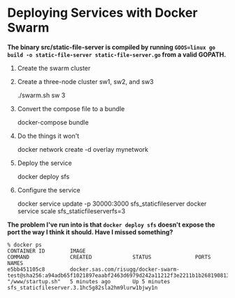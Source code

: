 # Deploying Services with Docker Swarm

**The binary src/static-file-server is compiled by running ```GOOS=linux go build -o static-file-server static-file-server.go``` from a valid GOPATH.**

1. Create the swarm cluster
1. Create a three-node cluster sw1, sw2, and sw3

    ./swarm.sh sw 3

1. Convert the compose file to a bundle

    docker-compose bundle

1. Do the things it won't

    docker network create -d overlay mynetwork

1. Deploy the service

    docker deploy sfs

1. Configure the service

    docker service update -p 30000:3000 sfs_staticfileserver
    docker service scale sfs_staticfileserverfs=3


__The problem I've run into is that ```docker deploy sfs``` doesn't expose the port the way I think it should. Have I missed something?__

```
% docker ps
CONTAINER ID        IMAGE                                                                                                             COMMAND             CREATED             STATUS              PORTS               NAMES
e5bb451105c8        docker.sas.com/risugg/docker-swarm-test@sha256:a94adb65f1021897eaabf2463d6979d242a11212f3e2211b1b268190813c3d41   "/www/startup.sh"   5 minutes ago       Up 5 minutes                            sfs_staticfileserver.3.1hc5g82sla2hm9lurw1bjwy1n
```
